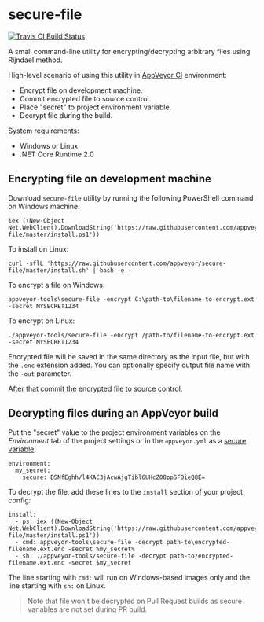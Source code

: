 # secure-file

[![Travis CI Build Status](https://travis-ci.com/jonlabelle/secure-file.svg?branch=master)](https://travis-ci.com/jonlabelle/secure-file)

A small command-line utility for encrypting/decrypting arbitrary files using Rijndael method.

High-level scenario of using this utility in [AppVeyor CI](http://www.appveyor.com) environment:

- Encrypt file on development machine.
- Commit encrypted file to source control.
- Place "secret" to project environment variable.
- Decrypt file during the build.

System requirements:

* Windows or Linux
* .NET Core Runtime 2.0

## Encrypting file on development machine

Download `secure-file` utility by running the following PowerShell command on Windows machine:

    iex ((New-Object Net.WebClient).DownloadString('https://raw.githubusercontent.com/appveyor/secure-file/master/install.ps1'))

To install on Linux:

    curl -sflL 'https://raw.githubusercontent.com/appveyor/secure-file/master/install.sh' | bash -e -

To encrypt a file on Windows:

    appveyor-tools\secure-file -encrypt C:\path-to\filename-to-encrypt.ext -secret MYSECRET1234

To encrypt on Linux:

    ./appveyor-tools/secure-file -encrypt /path-to/filename-to-encrypt.ext -secret MYSECRET1234

Encrypted file will be saved in the same directory as the input file, but with the `.enc` extension added. You can optionally specify output file name with the `-out` parameter.

After that commit the encrypted file to source control.


## Decrypting files during an AppVeyor build

Put the "secret" value to the project environment variables on the _Environment_ tab of the project settings or in the `appveyor.yml` as a [secure variable](https://ci.appveyor.com/tools/encrypt):

```
environment:
  my_secret:
    secure: BSNfEghh/l4KAC3jAcwAjgTibl6UHcZ08ppSFBieQ8E=
```

To decrypt the file, add these lines to the `install` section of your project config:

```
install:
  - ps: iex ((New-Object Net.WebClient).DownloadString('https://raw.githubusercontent.com/appveyor/secure-file/master/install.ps1'))
  - cmd: appveyor-tools\secure-file -decrypt path-to\encrypted-filename.ext.enc -secret %my_secret%
  - sh: ./appveyor-tools/secure-file -decrypt path-to/encrypted-filename.ext.enc -secret $my_secret
```

The line starting with `cmd:` will run on Windows-based images only and the line starting with `sh:` on Linux.

> Note that file won't be decrypted on Pull Request builds as secure variables are not set during PR build.
